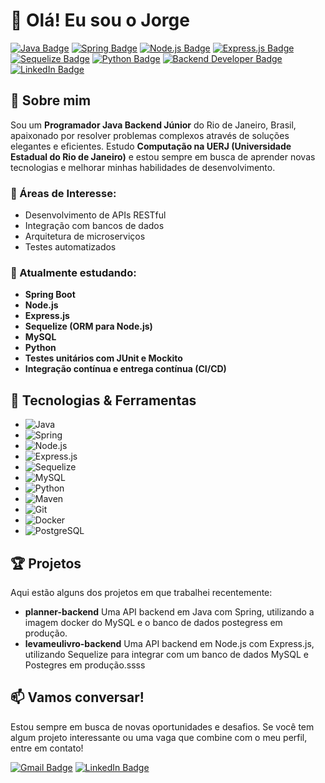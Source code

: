 # 👋 Olá! Eu sou o Jorge

[![Java Badge](https://img.shields.io/badge/Java-ED8B00?style=for-the-badge&logo=java&logoColor=white)](https://www.java.com)
[![Spring Badge](https://img.shields.io/badge/Spring-6DB33F?style=for-the-badge&logo=spring&logoColor=white)](https://spring.io)
[![Node.js Badge](https://img.shields.io/badge/Node.js-339933?style=for-the-badge&logo=nodedotjs&logoColor=white)](https://nodejs.org)
[![Express.js Badge](https://img.shields.io/badge/Express.js-000000?style=for-the-badge&logo=express&logoColor=white)](https://expressjs.com)
[![Sequelize Badge](https://img.shields.io/badge/Sequelize-52B0E7?style=for-the-badge&logo=sequelize&logoColor=white)](https://sequelize.org)
[![Python Badge](https://img.shields.io/badge/Python-3776AB?style=for-the-badge&logo=python&logoColor=white)](https://www.python.org)
[![Backend Developer Badge](https://img.shields.io/badge/Backend-Developer-blue?style=for-the-badge)](https://github.com)
[![LinkedIn Badge](https://img.shields.io/badge/-LinkedIn-blue?style=for-the-badge&logo=Linkedin&logoColor=white)](https://www.linkedin.com/in/jorgegdoliveira)

## 🚀 Sobre mim
Sou um **Programador Java Backend Júnior** do Rio de Janeiro, Brasil, apaixonado por resolver problemas complexos através de soluções elegantes e eficientes. Estudo **Computação na UERJ (Universidade Estadual do Rio de Janeiro)** e estou sempre em busca de aprender novas tecnologias e melhorar minhas habilidades de desenvolvimento.

### 🔭 Áreas de Interesse:
- Desenvolvimento de APIs RESTful
- Integração com bancos de dados
- Arquitetura de microserviços
- Testes automatizados

### 🌱 Atualmente estudando:
- **Spring Boot**
- **Node.js**
- **Express.js**
- **Sequelize (ORM para Node.js)**
- **MySQL**
- **Python**
- **Testes unitários com JUnit e Mockito**
- **Integração contínua e entrega contínua (CI/CD)**

## 💼 Tecnologias & Ferramentas
- ![Java](https://img.shields.io/badge/Java-ED8B00?style=for-the-badge&logo=java&logoColor=white)
- ![Spring](https://img.shields.io/badge/Spring-6DB33F?style=for-the-badge&logo=spring&logoColor=white)
- ![Node.js](https://img.shields.io/badge/Node.js-339933?style=for-the-badge&logo=nodedotjs&logoColor=white)
- ![Express.js](https://img.shields.io/badge/Express.js-000000?style=for-the-badge&logo=express&logoColor=white)
- ![Sequelize](https://img.shields.io/badge/Sequelize-52B0E7?style=for-the-badge&logo=sequelize&logoColor=white)
- ![MySQL](https://img.shields.io/badge/MySQL-4479A1?style=for-the-badge&logo=mysql&logoColor=white)
- ![Python](https://img.shields.io/badge/Python-3776AB?style=for-the-badge&logo=python&logoColor=white)
- ![Maven](https://img.shields.io/badge/Maven-C71A36?style=for-the-badge&logo=apache-maven&logoColor=white)
- ![Git](https://img.shields.io/badge/Git-F05032?style=for-the-badge&logo=git&logoColor=white)
- ![Docker](https://img.shields.io/badge/Docker-2496ED?style=for-the-badge&logo=docker&logoColor=white)
- ![PostgreSQL](https://img.shields.io/badge/PostgreSQL-336791?style=for-the-badge&logo=postgresql&logoColor=white)

## 🏆 Projetos
Aqui estão alguns dos projetos em que trabalhei recentemente:

- **planner-backend** Uma API backend em Java com Spring, utilizando a imagem docker do MySQL e o banco de dados postegress em produção.
- **levameulivro-backend** Uma API backend em Node.js com Express.js, utilizando Sequelize para integrar com um banco de dados MySQL e Postegres em produção.ssss

## 📫 Vamos conversar!
Estou sempre em busca de novas oportunidades e desafios. Se você tem algum projeto interessante ou uma vaga que combine com o meu perfil, entre em contato!

[![Gmail Badge](https://img.shields.io/badge/-jorge.gdoliveira8@gmail.com-c14438?style=for-the-badge&logo=Gmail&logoColor=white)](mailto:jorge.gdoliveira8@gmail.com)
[![LinkedIn Badge](https://img.shields.io/badge/-LinkedIn-blue?style=for-the-badge&logo=Linkedin&logoColor=white)](https://www.linkedin.com/in/jorgegdoliveira)